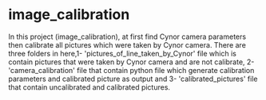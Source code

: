 # image_calibration

In this project (image_calibration), at first find Cynor camera parameters then calibrate all pictures which were taken by Cynor camera.
There are three folders in here,1- 'pictures_of_line_taken_by_Cynor' file which is contain pictures that were taken by Cynor camera and are not calibrate,
2- 'camera_calibration' file that contain python file which generate calibration parameters and calibrated picture as output and 3- 'calibrated_pictures' file that contain uncalibrated and calibrated pictures.
